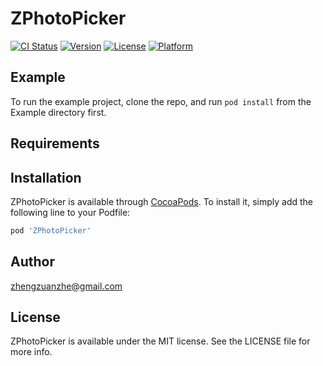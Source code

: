 # ZPhotoPicker

[![CI Status](http://img.shields.io/travis/public@mooyoo.com.cn/ZPhotoPicker.svg?style=flat)](https://travis-ci.org/public@mooyoo.com.cn/ZPhotoPicker)
[![Version](https://img.shields.io/cocoapods/v/ZPhotoPicker.svg?style=flat)](http://cocoapods.org/pods/ZPhotoPicker)
[![License](https://img.shields.io/cocoapods/l/ZPhotoPicker.svg?style=flat)](http://cocoapods.org/pods/ZPhotoPicker)
[![Platform](https://img.shields.io/cocoapods/p/ZPhotoPicker.svg?style=flat)](http://cocoapods.org/pods/ZPhotoPicker)

## Example

To run the example project, clone the repo, and run `pod install` from the Example directory first.

## Requirements

## Installation

ZPhotoPicker is available through [CocoaPods](http://cocoapods.org). To install
it, simply add the following line to your Podfile:

```ruby
pod 'ZPhotoPicker'
```

## Author

zhengzuanzhe@gmail.com

## License

ZPhotoPicker is available under the MIT license. See the LICENSE file for more info.
